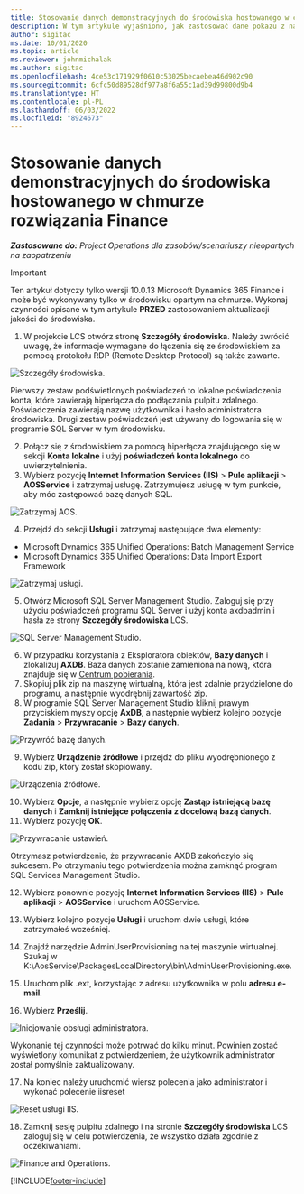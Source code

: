 ```yaml
---
title: Stosowanie danych demonstracyjnych do środowiska hostowanego w chmurze rozwiązania Finance
description: W tym artykule wyjaśniono, jak zastosować dane pokazu z narzędzia Project Operations w środowisku Dynamics 365 Finance w chmurze.
author: sigitac
ms.date: 10/01/2020
ms.topic: article
ms.reviewer: johnmichalak
ms.author: sigitac
ms.openlocfilehash: 4ce53c171929f0610c53025becaebea46d902c90
ms.sourcegitcommit: 6cfc50d89528df977a8f6a55c1ad39d99800d9b4
ms.translationtype: HT
ms.contentlocale: pl-PL
ms.lasthandoff: 06/03/2022
ms.locfileid: "8924673"
---
```

# <a name="apply-demo-data-to-a-finance-cloud-hosted-environment"></a>Stosowanie danych demonstracyjnych do środowiska hostowanego w chmurze rozwiązania Finance

_**Zastosowane do:** Project Operations dla zasobów/scenariuszy nieopartych na zaopatrzeniu_

> [!IMPORTANT]
> Ten artykuł dotyczy tylko wersji 10.0.13 Microsoft Dynamics 365 Finance i może być wykonywany tylko w środowisku opartym na chmurze. Wykonaj czynności opisane w tym artykule **PRZED** zastosowaniem aktualizacji jakości do środowiska.

1. W projekcie LCS otwórz stronę **Szczegóły środowiska**. Należy zwrócić uwagę, że informacje wymagane do łączenia się ze środowiskiem za pomocą protokołu RDP (Remote Desktop Protocol) są także zawarte.

![Szczegóły środowiska.](./media/1EnvironmentDetails.png)

Pierwszy zestaw podświetlonych poświadczeń to lokalne poświadczenia konta, które zawierają hiperłącza do podłączania pulpitu zdalnego. Poświadczenia zawierają nazwę użytkownika i hasło administratora środowiska. Drugi zestaw poświadczeń jest używany do logowania się w programie SQL Server w tym środowisku.

2. Połącz się z środowiskiem za pomocą hiperłącza znajdującego się w sekcji **Konta lokalne** i użyj **poświadczeń konta lokalnego** do uwierzytelnienia.
3. Wybierz pozycję **Internet Information Services (IIS)** > **Pule aplikacji** > **AOSService** i zatrzymaj usługę. Zatrzymujesz usługę w tym punkcie, aby móc zastępować bazę danych SQL.

![Zatrzymaj AOS.](./media/2StopAOS.png)

4. Przejdź do sekcji **Usługi** i zatrzymaj następujące dwa elementy:

- Microsoft Dynamics 365 Unified Operations: Batch Management Service
- Microsoft Dynamics 365 Unified Operations: Data Import Export Framework

![Zatrzymaj usługi.](./media/3StopServices.png)

5. Otwórz Microsoft SQL Server Management Studio. Zaloguj się przy użyciu poświadczeń programu SQL Server i użyj konta axdbadmin i hasła ze strony **Szczegóły środowiska** LCS.

![SQL Server Management Studio.](./media/4SSMS.png)

6. W przypadku korzystania z Eksploratora obiektów, **Bazy danych** i zlokalizuj **AXDB**. Baza danych zostanie zamieniona na nową, która znajduje się w [Centrum pobierania](https://download.microsoft.com/download/1/a/3/1a314bd2-b082-4a87-abdc-1ba26c92b63d/ProjOpsDemoDataFOGARelease.zip). 
7. Skopiuj plik zip na maszynę wirtualną, która jest zdalnie przydzielone do programu, a następnie wyodrębnij zawartość zip.
8. W programie SQL Server Management Studio kliknij prawym przyciskiem myszy opcję **AxDB**, a następnie wybierz kolejno pozycje **Zadania** > **Przywracanie** > **Bazy danych**.

![Przywróć bazę danych.](./media/5RestoreDatabase.png)

9. Wybierz **Urządzenie źródłowe** i przejdź do pliku wyodrębnionego z kodu zip, który został skopiowany.

![Urządzenia źródłowe.](./media/6SourceDevice.png)

10. Wybierz **Opcje**, a następnie wybierz opcję **Zastąp istniejącą bazę danych** i **Zamknij istniejące połączenia z docelową bazą danych**. 
11. Wybierz pozycję **OK**.

![Przywracanie ustawień.](./media/7RestoreSetting.png)

Otrzymasz potwierdzenie, że przywracanie AXDB zakończyło się sukcesem. Po otrzymaniu tego potwierdzenia można zamknąć program SQL Services Management Studio.

12. Wybierz ponownie pozycję **Internet Information Services (IIS)** > **Pule aplikacji** > **AOSService** i uruchom AOSService.
13. Wybierz kolejno pozycje **Usługi** i uruchom dwie usługi, które zatrzymałeś wcześniej.

14. Znajdź narzędzie AdminUserProvisioning na tej maszynie wirtualnej. Szukaj w K:\AosService\PackagesLocalDirectory\bin\AdminUserProvisioning.exe.
15. Uruchom plik .ext, korzystając z adresu użytkownika w polu **adresu e-mail**. 
16. Wybierz **Prześlij**.

![Inicjowanie obsługi administratora.](./media/8AdminUserProvisioning.png)

Wykonanie tej czynności może potrwać do kilku minut. Powinien zostać wyświetlony komunikat z potwierdzeniem, że użytkownik administrator został pomyślnie zaktualizowany.

17. Na koniec należy uruchomić wiersz polecenia jako administrator i wykonać polecenie iisreset

![Reset usługi IIS.](./media/9IISReset.png)

18. Zamknij sesję pulpitu zdalnego i na stronie **Szczegóły środowiska** LCS zaloguj się w celu potwierdzenia, że wszystko działa zgodnie z oczekiwaniami.

![Finance and Operations.](./media/10FinanceAndOperations.png)


[!INCLUDE[footer-include](../includes/footer-banner.md)]